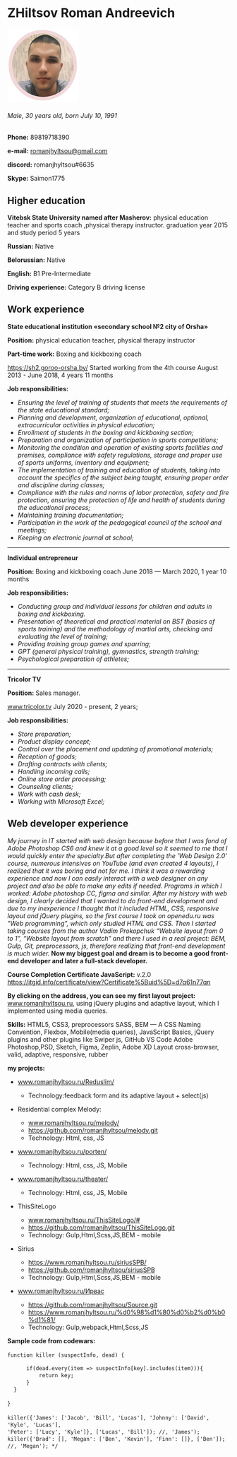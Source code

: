 # ZHiltsov Roman Andreevich 


![Фото](img/photo.jpeg)

###### Male, 30 years old, born July 10, 1991

**Phone:** 89819718390

**e-mail:** romanjhyltsou@gmail.com

**discord:** romanjhyltsou#6635

**Skype:** Saimon1775


## Higher education

**Vitebsk State University named after Masherov:** physical education teacher and sports coach ,physical therapy instructor. graduation year 2015 and study period 5 years

**Russian:** Native

**Belorussian:** Native

**English:** B1 Pre-Intermediate

**Driving experience:** Category B driving license


## Work experience
**State educational institution «secondary school №2 city ​​of Orsha»**

**Position:** physical education teacher, physical therapy instructor

**Part-time work:** Boxing and kickboxing coach 

https://sh2.goroo-orsha.by/
Started working from the 4th course
August 2013 - June 2018, 4 years 11 months

**Job responsibilities:**
* *Ensuring the level of training of students that meets the requirements of the state educational standard;*
* *Planning and development, organization of educational, optional, extracurricular activities in physical education;*
* *Enrollment of students in the boxing and kickboxing section;*
* *Preparation and organization of participation in sports competitions;*
* *Monitoring the condition and operation of existing sports facilities and premises, compliance with safety regulations, storage and proper use of sports uniforms, inventory and equipment;*
* *The implementation of training and education of students, taking into account the specifics of the subject being taught, ensuring proper order and discipline during classes;*
* *Compliance with the rules and norms of labor protection, safety and fire protection, ensuring the protection of life and health of students during the educational process;*
* *Maintaining training documentation;*
* *Participation in the work of the pedagogical council of the school and meetings;*
* *Keeping an electronic journal at school;*

---

**Individual entrepreneur**

**Position:** Boxing and kickboxing coach
June 2018 — March 2020, 1 year 10 months

**Job responsibilities:**
* *Conducting group and individual lessons for children and adults in boxing and kickboxing.*
* *Presentation of theoretical and practical material on BST (basics of sports training) and the methodology of martial arts, checking and evaluating the level of training;*
* *Providing training group games and sparring;*
* *GPT (general physical training), gymnastics, strength training;*
* *Psychological preparation of athletes;*

---

**Tricolor TV**

**Position:** Sales manager.

www.tricolor.tv
July 2020 - present, 2 years;

**Job responsibilities:**
* *Store preparation;*
* *Product display concept;*
* *Control over the placement and updating of promotional materials;*
* *Reception of goods;*
* *Drafting contracts with clients;*
* *Handling incoming calls;*
* *Online store order processing;*
* *Counseling clients;*
* *Work with cash desk;*
* *Working with Microsoft Excel;*


## Web developer experience 

*My journey in IT started with web design
because before that I was fond of Adobe Photoshop CS6 and knew it at a good level so it seemed to me that I would quickly enter the specialty.But after completing the 'Web Design 2.0' course, numerous intensives on YouTube (and even created 4 layouts), I realized that it was boring and not for me.
I think it was a rewarding experience and now I can easily interact with a web designer on any project and also be able to make any edits if needed.
Programs in which I worked: Adobe photoshop CC, figma and similar.
After my history with web design, I clearly decided that I wanted to do front-end development and due to my inexperience I thought that it included HTML, CSS, responsive layout and jQuery plugins, so the first course I took on openedu.ru was "Web programming", which only studied HTML and CSS. Then I started taking courses from the author Vadim Prokopchuk “Website layout from 0 to 1”, “Website layout from scratch” and there I used in a real project: BEM, Gulp, Git, preprocessors, js, therefore realizing that front-end development is much wider.* 
**Now my biggest goal and dream is to become a good front-end developer and later a full-stack developer.**

**Course Completion Certificate JavaScript:** v.2.0 https://itgid.info/certificate/view?Certificate%5Buid%5D=d7q61n77qn

**By clicking on the address, you can see my first layout project:** www.romanjhyltsou.ru, 
using jQuery plugins and adaptive layout, which I implemented using media queries.

**Skills:**
HTML5, CSS3,
preprocessors SASS, BEM — A CSS Naming Convention, Flexbox,
Mobile(media queries),
JavaScript Basics, jQuery plugins and other plugins like Swiper js,
GitHub
VS Code
Adobe Photoshop,PSD, Sketch, Figma, Zeplin, Adobe XD
Layout cross-browser, valid, adaptive, responsive, rubber

**my projects:**
* www.romanjhyltsou.ru/Reduslim/ 
  * Technology:feedback form and its adaptive layout + select(js)

* Residential complex Melody:
  * www.romanjhyltsou.ru/melody/
  * https://github.com/romanjhyltsou/melody.git
  * Technology: Html, css, JS


* www.romanjhyltsou.ru/porten/
  * Technology: Html, css, JS, Mobile


* www.romanjhyltsou.ru/theater/
  * Technology: Html, css, JS, Mobile

* ThisSiteLogo
  * www.romanjhyltsou.ru/ThisSiteLogo/#
  * https://github.com/romanjhyltsou/ThisSiteLogo.git
  * Technology: Gulp,Html,Scss,JS,BEM - mobile

* Sirius
  * https://www.romanjhyltsou.ru/siriusSPB/
  * https://github.com/romanjhyltsou/siriusSPB
  * Technology: Gulp,Html,Scss,JS,BEM - mobile

* www.romanjhyltsou.ru/Ирвас
  * https://github.com/romanjhyltsou/Source.git
  * https://www.romanjhyltsou.ru/%d0%98%d1%80%d0%b2%d0%b0%d1%81/
  * Technology: Gulp,webpack,Html,Scss,JS



**Sample code from codewars:**

 `function killer (suspectInfo, dead) { `
```for(let key in suspectInfo){
      if(dead.every(item => suspectInfo[key].includes(item))){
          return key;
      }
  }
  
}

killer({'James': ['Jacob', 'Bill', 'Lucas'], 'Johnny': ['David', 'Kyle', 'Lucas'],
'Peter': ['Lucy', 'Kyle']}, ['Lucas', 'Bill']); //, 'James');
killer({'Brad': [], 'Megan': ['Ben', 'Kevin'], 'Finn': []}, ['Ben']); //, 'Megan'); */
```


